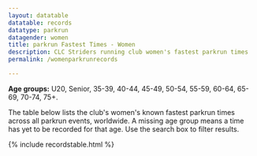 ```yaml
---
layout: datatable
datatable: records
datatype: parkrun
datagender: women
title: parkrun Fastest Times - Women
description: CLC Striders running club women's fastest parkrun times
permalink: /womenparkrunrecords

---
```


**Age groups:** U20, Senior, 35-39, 40-44, 45-49, 50-54, 55-59, 60-64, 65-69, 70-74, 75+.

The table below lists the club's women's known fastest parkrun times across all parkrun events, worldwide. A missing age group means a time has yet to be recorded for that age. Use the search box to filter results.

{% include recordstable.html %}

